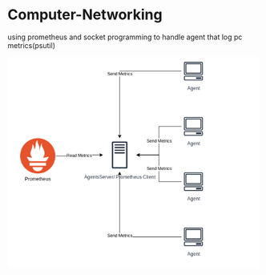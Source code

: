 # Computer-Networking

using prometheus and socket programming to handle agent that log pc metrics(psutil)

![guid](./guid.png)
